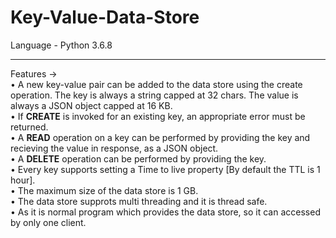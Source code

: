 # Key-Value-Data-Store
Language - Python 3.6.8<br>
<hr>
Features -><br>
  • A new key-value pair can be added to the data store using the create operation. The key is always a string capped at 32 chars. The value is always a JSON object capped at 16 KB.<br>
  • If <b>CREATE</b> is invoked for an existing key, an appropriate error must be returned.<br>
  • A <b>READ</b> operation on a key can be performed by providing the key and recieving the value in response, as a JSON object.<br>
  • A <b>DELETE</b> operation can be performed by providing the key.<br>
  • Every key supports setting a Time to live property [By default the TTL is 1 hour].<br>
  • The maximum size of the data store is 1 GB.<br>
  • The data store supprots multi threading and it is thread safe.<br>
  • As it is normal program which provides the data store, so it can accessed by only one client.<br>

